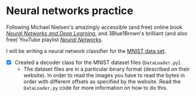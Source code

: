 # Neural networks practice

Following Michael Nielsen's amazingly accessible (and free) online book *[Neural Networks and Deep Learning](http://neuralnetworksanddeeplearning.com/)*, and 3Blue1Brown's brilliant (and also free) YouTube playlist *[Neural Networks](https://www.youtube.com/playlist?list=PLZHQObOWTQDNU6R1_67000Dx_ZCJB-3pi)*.

I will be writing a neural network classifier for the [MNIST data set](http://yann.lecun.com/exdb/mnist/).

- [x] Created a decoder class for the MNIST dataset files (`DataLoader.py`).
    - The dataset files are in a particular binary format (described on their website). In order to read the images you have to read the bytes in order with different offsets as specified by the website. Read the `DataLoader.py` code for more information on how to do this. 
